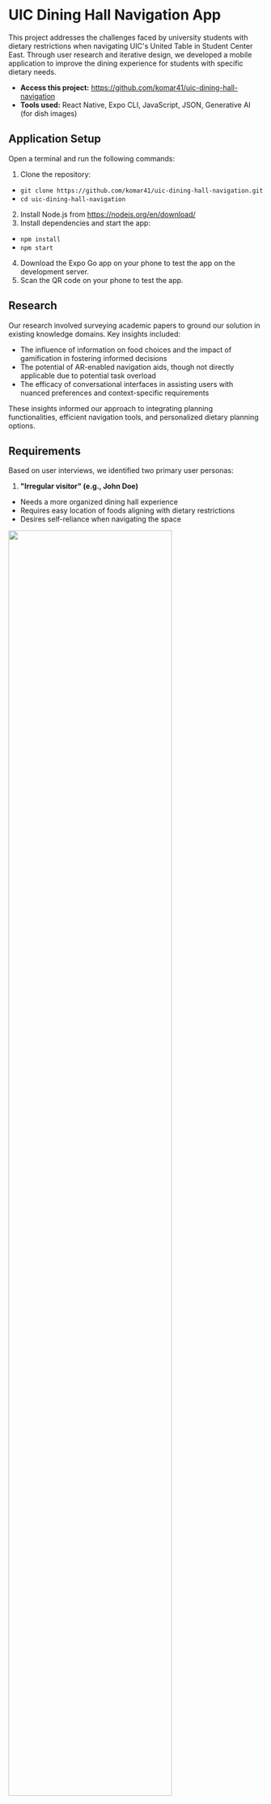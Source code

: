 # UIC Dining Hall Navigation App
This project addresses the challenges faced by university students with dietary restrictions when navigating UIC's United Table in Student Center East. Through user research and iterative design, we developed a mobile application to improve the dining experience for students with specific dietary needs.

- **Access this project:** https://github.com/komar41/uic-dining-hall-navigation
- **Tools used:** React Native, Expo CLI, JavaScript, JSON, Generative AI (for dish images)

## Application Setup  
Open a terminal and run the following commands:

1. Clone the repository:
- `git clone https://github.com/komar41/uic-dining-hall-navigation.git`
- `cd uic-dining-hall-navigation`
2. Install Node.js from https://nodejs.org/en/download/
3. Install dependencies and start the app:
- `npm install`
- `npm start` 
4. Download the Expo Go app on your phone to test the app on the development server.
5. Scan the QR code on your phone to test the app.

## Research
Our research involved surveying academic papers to ground our solution in existing knowledge domains. Key insights included:
- The influence of information on food choices and the impact of gamification in fostering informed decisions
- The potential of AR-enabled navigation aids, though not directly applicable due to potential task overload
- The efficacy of conversational interfaces in assisting users with nuanced preferences and context-specific requirements

These insights informed our approach to integrating planning functionalities, efficient navigation tools, and personalized dietary planning options.

## Requirements
Based on user interviews, we identified two primary user personas:
1. **"Irregular visitor" (e.g., John Doe)**
- Needs a more organized dining hall experience
- Requires easy location of foods aligning with dietary restrictions
- Desires self-reliance when navigating the space

<img src="assets/persona1.png" style="width: 80%;"/>

2. **"Regular visitor" (e.g., Jane Doe)**
- Prioritizes quick and efficient location of suitable foods
- Wants to easily avoid specific food types (e.g., spicy foods, pork)
- Needs clear answers about food options without relying on staff knowledge

<img src="assets/persona2.png" style="width: 80%;"/>

Common needs included:
- Efficient navigation of dining hall menus
- Detailed ingredient and dietary information
- Clear food labels and efficient navigation tools

## Ideation
Our ideation process focused on addressing the needs of both regular and irregular visitors. Key features considered included:

- User profile configuration for dietary restrictions
- Personalized meal planning and recommendations
- Efficient map layout for dining hall navigation
- Detailed ingredient lists for food items

We prioritized designs that directly addressed key user needs and excluded those that introduced unnecessary complexity.

## Low-Fidelity Prototype
Our low-fidelity prototypes included sketches of:
1. A screen for configuring user dietary restrictions
2. A recommended meal plan screen based on user preferences
3. A map layout screen for efficient navigation
4. A screen displaying ingredient lists for selected food items

These sketches formed the basis for our initial design concepts.

<img src="assets/sketches.png" style="width: 60%;"/>

## Figma Prototypes
Based on our low-fidelity prototypes, we created more detailed Figma prototypes. These included:
1. A page for setting dietary restrictions
2. A recommended meal plan page with filtered food options
3. An interactive map of the dining hall with numbered navigation points
4. Detailed food item pages with ingredient lists

The Figma prototypes allowed for a more interactive and visually representative model of our final application.

<img src="assets/figma.png" style="width: 60%;"/>

## Implementation
The application was built using:
- React Native and Expo CLI for cross-platform compatibility
- React Components (DishCard.js and PlanCard.js) for reusable UI elements
- React Navigation for seamless navigation between pages
- Local JSON data for quiz questions and options
- React Hooks (useState and useEffect) for efficient state management

<img src="assets/architecture.png" style="width: 60%;"/>


Data flow:
1. Expo CLI initialization
2. Component rendering
3. User interaction triggering state changes
4. Navigation facilitated by React Navigation

Menu data is fetched from a public API exposed by the UIC United Table website. Images were collected manually and supplemented with AI-generated images where necessary.

## Key Features
1. Personalized dietary restriction settings
2. Daily menu recommendations based on user preferences
3. Meal planning functionality
4. Detailed dish information (ingredients, nutritional info)
5. Interactive map for efficient navigation in the dining hall
6. Best route generation for collecting chosen meal items

## Application Components

### Home Screen
- Central hub for navigation to all other screens
- Starting point for setting up dietary restrictions and meal plans

<img src="assets/1_home.png" alt="home screen" style="display: block; margin-left: auto; margin-right: auto; width: 40%;"/>

### Set Dietary Restriction Screen
- Users define their dietary preferences and restrictions
- Redirects users back to the Home screen after setup

<img src="assets/2_set_diet.png" alt="map screen" style="display: block; margin-left: auto; margin-right: auto; width: 40%;"/>

### Set Up New Plan Screen
- Displays recommended food items based on user's dietary preferences
- Allows users to create and save a meal plan for the day
- Access to Dish Details screen for more information on food items

<img src="assets/3_create_plan.png" alt="map screen" style="display: block; margin-left: auto; margin-right: auto; width: 40%;"/>

### My Plan Screen
- Displays the user's saved meal plan for the day
- Option to check dish details and navigate to the Map screen

<img src="assets/4_my_plan.png" alt="map screen" style="display: block; margin-left: auto; margin-right: auto; width: 40%;"/>

### Dish Details Screen
- Provides detailed information on selected food items
- Includes dish description, ingredient list, and nutrition info

<img src="assets/5_dish_details.png" alt="map screen" style="display: block; margin-left: auto; margin-right: auto; width: 40%;"/>

### Map Screen
- Interactive map of the UIC dining hall
- Displays the most efficient route to collect chosen meal items
- Numbered tooltips guide users to specific counters
- Clicking tooltips reveals food items to collect at each counter

<img src="assets/6_map.png" alt="map screen" style="display: block; margin-left: auto; margin-right: auto; width: 40%;"/>

## Evaluation & Analysis
We conducted a comparative study between our app and the existing "Dine on Campus" application. The study involved:
- 6 participants performing tasks in the actual dining hall
- Data collection through user estimates, screen recordings, and qualitative feedback
- Use of Hart and Staveland's NASA Task Load Index (TLX) for task assessment

Key findings:
1. Our app received more positive feedback compared to "Dine on Campus"
2. Users appreciated features like dish photos and easier navigation
3. Statistical analysis showed improvements in perceived efficiency and emotional stability

Areas for improvement:
- Enhancing map tooltips and favorites functionality
- Improving the dietary restrictions quiz
- Addressing minor usability issues

## Future Improvements
- Integration of custom dietary restrictions
- Improved matching of dish images with their physical appearance
- Enhanced quality-of-life interactions and bug fixes

## Conclusion
This project demonstrates the effectiveness of a user-centric design approach in addressing the challenges faced by students with dietary restrictions in university dining halls. The resulting mobile application offers a comprehensive solution for menu exploration, meal planning, and physical navigation within the dining space.
